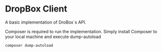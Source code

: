 # DropBox Client
 
A basic implementation of DroBox`s API.

Composer is required to run the implementation. Simply install Composer to your local machine and execute dump-autoload

    composer dump-autoload